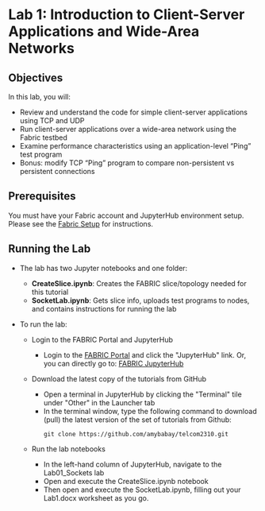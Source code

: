 # Lab 1: Introduction to Client-Server Applications and Wide-Area Networks

## Objectives

In this lab, you will:

- Review and understand the code for simple client-server applications using TCP and UDP
- Run client-server applications over a wide-area network using the Fabric testbed
- Examine performance characteristics using an application-level “Ping” test program
- Bonus: modify TCP “Ping” program to compare non-persistent vs persistent connections

## Prerequisites

You must have your Fabric account and JupyterHub environment setup. Please see the [Fabric Setup](https://github.com/amybabay/telcom2310/blob/main/Fabric_Setup.md) for instructions.

## Running the Lab

- The lab has two Jupyter notebooks and one folder:
    - **CreateSlice.ipynb**: Creates the FABRIC slice/topology needed for this tutorial
    - **SocketLab.ipynb**: Gets slice info, uploads test programs to nodes, and contains instructions for running the lab

- To run the lab:
   - Login to the FABRIC Portal and JupyterHub
    	- Login to the [FABRIC Portal](https://portal.fabric-testbed.net/) and click the "JupyterHub" link. Or, you can directly go to: [FABRIC JupyterHub](https://jupyter.fabric-testbed.net/)

   - Download the latest copy of the tutorials from GitHub
    	- Open a terminal in JupyterHub by clicking the "Terminal" tile under "Other" in the Launcher tab
    	- In the terminal window, type the following command to download (pull) the latest version of the set of tutorials from Github:
            ```
            git clone https://github.com/amybabay/telcom2310.git
            ```

   - Run the lab notebooks
    	- In the left-hand column of JupyterHub, navigate to the Lab01_Sockets lab
    	- Open and execute the CreateSlice.ipynb notebook
        - Then open and execute the SocketLab.ipynb, filling out your Lab1.docx worksheet as you go.
